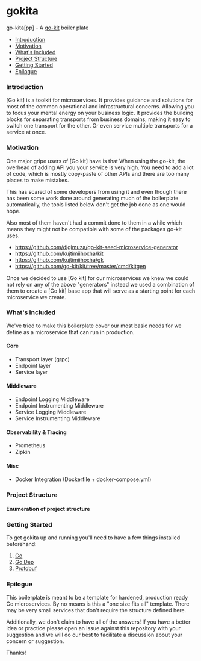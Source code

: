 # gokita
go-kita[pp] - A [go-kit](https://gokit.io/) boiler plate

- [Introduction](#introduction)
- [Motivation](#motivation)
- [What's Included](#whats-included)
- [Project Structure](#project-structure)
- [Getting Started](#getting-started)
- [Epilogue](#epilogue)

### Introduction
[Go kit] is a toolkit for microservices. It provides guidance and solutions for
most of the common operational and infrastructural concerns. Allowing you to
focus your mental energy on your business logic. It provides the building blocks
for separating transports from business domains; making it easy to switch one
transport for the other. Or even service multiple transports for a service at
once.

### Motivation
One major gripe users of [Go kit] have is that When using the go-kit, the overhead 
of adding API you your service is very high. You need to add a lot of code, which is 
mostly copy-paste of other APIs and there are too many places to make mistakes.

This has scared of some developers from using it and even though there has been some 
work done around generating much of the boilerplate automatically, the tools listed below 
don't get the job done as one would hope.

Also most of them haven't had a commit done to them in a while which means they might not be 
compatible with some of the packages go-kit uses.

- https://github.com/digimuza/go-kit-seed-microservice-generator
- https://github.com/kujtimiihoxha/kit
- https://github.com/kujtimiihoxha/gk
- https://github.com/go-kit/kit/tree/master/cmd/kitgen

Once we decided to use [Go kit] for our microservices we knew we could not rely on any of the 
above "generators" instead we used a combination of them to create a [Go kit] base app that will 
serve as a starting point for each microservice we create.

### What's Included

We've tried to make this boilerplate cover our most basic needs for we define as a microservice 
that can run in production.

#### Core

- Transport layer (grpc)
- Endpoint layer
- Service layer

#### Middleware

- Endpoint Logging Middleware
- Endpoint Instrumenting Middleware
- Service Logging Middleware
- Service Instrumenting Middleware

#### Observability & Tracing

- Prometheus
- Zipkin

#### Misc

- Docker Integration (Dockerfile + docker-compose.yml)

### Project Structure

#### Enumeration of project structure

### Getting Started

To get gokita up and running you'll need to have a few things installed beforehand:

1. [Go](https://golang.org/doc/install)
2. [Go Dep](https://golang.github.io/dep/docs/installation.html)
3. [Protobuf](https://github.com/google/protobuf)

### Epilogue

This boilerplate is meant to be a template for hardened, production ready Go microservices. 
By no means is this a "one size fits all" template. There may be very small services that 
don't require the structure defined here.

Additionally, we don't claim to have all of the answers! If you have a better idea or practice 
please open an Issue against this repository with your suggestion and we will do our best to 
facilitate a discussion about your concern or suggestion.

Thanks!
